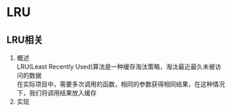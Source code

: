 # LRU
LRU相关
------
01. 概述  
LRU(Least Recently Used)算法是一种缓存淘汰策略，淘汰最近最久未被访问的数据  
在实际项目中，需要多次调用的函数，相同的参数获得相同结果，在这种情况下，我们将调用结果放入缓存   
02. 实现  
